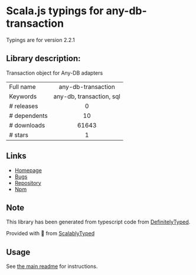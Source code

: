
# Scala.js typings for any-db-transaction

Typings are for version 2.2.1

## Library description:
Transaction object for Any-DB adapters

|                    |                 |
| ------------------ | :-------------: |
| Full name          | any-db-transaction |
| Keywords           | any-db, transaction, sql |
| # releases         | 0 |
| # dependents       | 10 |
| # downloads        | 61643 |
| # stars            | 1 |

## Links
- [Homepage](https://github.com/grncdr/node-any-db-transaction)
- [Bugs](https://github.com/grncdr/node-any-db-transaction/issues)
- [Repository](https://github.com/grncdr/node-any-db-transaction)
- [Npm](https://www.npmjs.com/package/any-db-transaction)
    


## Note
This library has been generated from typescript code from [DefinitelyTyped](https://definitelytyped.org).

Provided with :purple_heart: from [ScalablyTyped](https://github.com/oyvindberg/ScalablyTyped)

## Usage
See [the main readme](../../readme.md) for instructions.


